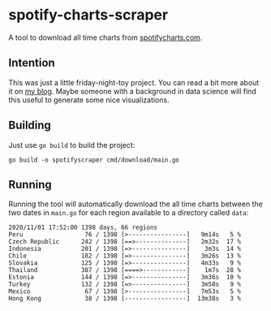 # spotify-charts-scraper
A tool to download all time charts from [spotifycharts.com](https://spotifycharts.com).

## Intention

This was just a little friday-night-toy project.
You can read a bit more about it on [my blog](https://ldb.github.io/posts/spotify-scraper).
Maybe someone with a background in data science will find this useful to generate some nice visualizations.

## Building

Just use `go build` to build the project:
```
go build -o spotifyscraper cmd/download/main.go
```

## Running

Running the tool will automatically download the all time charts between the two dates in `main.go` for each region 
available to a directory called `data`: 

```shell script
2020/11/01 17:52:00 1398 days, 66 regions
Peru                 76 / 1398 [>----------------]   9m14s   5 %
Czech Republic      242 / 1398 [==>--------------]   2m32s  17 %
Indonesia           201 / 1398 [=>---------------]    3m3s  14 %
Chile               182 / 1398 [=>---------------]   3m26s  13 %
Slovakia            125 / 1398 [=>---------------]   4m33s   9 %
Thailand            387 / 1398 [====>------------]    1m7s  28 %
Estonia             144 / 1398 [=>---------------]   3m36s  10 %
Turkey              132 / 1398 [=>---------------]   3m58s   9 %
Mexico               67 / 1398 [>----------------]   7m53s   5 %
Hong Kong            38 / 1398 [-----------------]  13m38s   3 %
```
